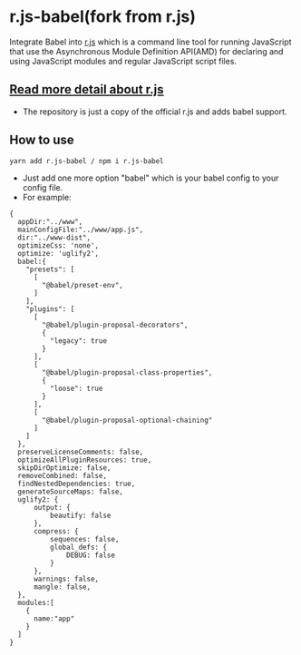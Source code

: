 # r.js-babel(fork from r.js)
Integrate Babel into [r.js](https://github.com/requirejs/r.js.git) which is a command line tool for running JavaScript that use the Asynchronous Module Definition API(AMD) for declaring and using JavaScript modules and regular JavaScript script files.

## [Read more detail about r.js](https://github.com/requirejs/r.js.git)
- The repository is just a copy of the official r.js and adds babel support.


## How to use
```
yarn add r.js-babel / npm i r.js-babel
```

- Just add one more option "babel" which is your babel config to your config file.
- For example:
 
```
{
  appDir:"../www",
  mainConfigFile:"../www/app.js",
  dir:"../www-dist",
  optimizeCss: 'none',
  optimize: 'uglify2',
  babel:{
    "presets": [
      [
        "@babel/preset-env",
      ]
    ],
    "plugins": [
      [
        "@babel/plugin-proposal-decorators",
        {
          "legacy": true
        }
      ],
      [
        "@babel/plugin-proposal-class-properties",
        {
          "loose": true
        }
      ],
      [
        "@babel/plugin-proposal-optional-chaining"
      ]
    ]
  },
  preserveLicenseComments: false,
  optimizeAllPluginResources: true,
  skipDirOptimize: false,
  removeCombined: false,
  findNestedDependencies: true,
  generateSourceMaps: false,
  uglify2: {
      output: {
          beautify: false
      },
      compress: {
          sequences: false,
          global_defs: {
              DEBUG: false
          }
      },
      warnings: false,
      mangle: false,
  },
  modules:[
    {
      name:"app"
    }
  ]
}
```
